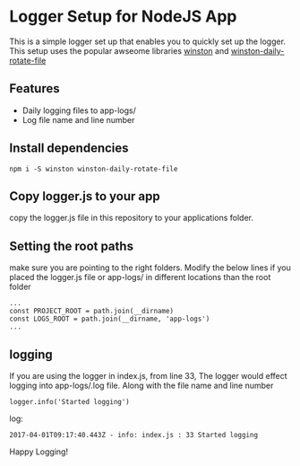 # Logger Setup for NodeJS App
This is a simple logger set up that enables you to quickly set up the logger. This setup uses the popular awseome libraries [winston](https://www.npmjs.com/package/winston) and [winston-daily-rotate-file](https://www.npmjs.com/package/winston-daily-rotate-file)

## Features
* Daily logging files to app-logs/
* Log file name and line number

## Install dependencies
```
npm i -S winston winston-daily-rotate-file
```
## Copy logger.js to your app
copy the logger.js file in this repository to your applications folder.

## Setting the root paths
make sure you are pointing to the right folders. Modify the below lines if you placed the logger.js file or app-logs/ in different locations than the root folder

```
...
const PROJECT_ROOT = path.join(__dirname)
const LOGS_ROOT = path.join(__dirname, 'app-logs')
...
```

## logging
If you are using the logger in index.js, from line 33,
The logger would effect logging into app-logs/<YYYY-MM-DD>.log file. Along with the file name and line number
```
logger.info('Started logging')

```

log:
```
2017-04-01T09:17:40.443Z - info: index.js : 33 Started logging
```

Happy Logging!